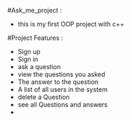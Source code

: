 #Ask_me_project :
- this is my first OOP project with c++
  
 #Project Features :
- Sign up 
- Sign in
- ask a question
- view the questions you asked
- The answer to the question
- A list of all users in the system
- delete a Question
- see all Questions and answers
- 

